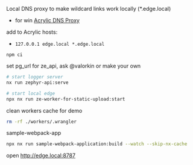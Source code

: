 Local DNS proxy to make wildcard links work locally (\*.edge.local)

- for win [Acrylic DNS Proxy](https://mayakron.altervista.org/support/acrylic/Home.htm)

add to Acrylic hosts:

- `127.0.0.1 edge.local *.edge.local`

`npm ci`

set pg_url for ze_api, ask @valorkin or make your own

```bash
# start logger server
nx run zephyr-api:serve
```

```bash
# start local edge
npx nx run ze-worker-for-static-upload:start
```

clean workers cache for demo

```bash
rm -rf ./workers/.wrangler
```

sample-webpack-app

```bash
npx nx run sample-webpack-application:build --watch --skip-nx-cache
```

open http://edge.local:8787
